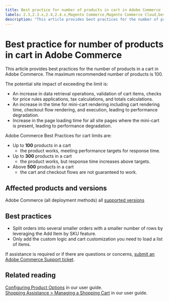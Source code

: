 ```yaml
---
title: Best practice for number of products in cart in Adobe Commerce
labels: 2.3,2.3.x,2.4,2.4.x,Magento Commerce,Magento Commerce Cloud,best practices,cart,minicart,products,Adobe Commerce,on-premises
description: "This article provides best practices for the number of products in a cart in Adobe Commerce. The maximum recommended number of products is 100."
---
```


# Best practice for number of products in cart in Adobe Commerce

This article provides best practices for the number of products in a cart in Adobe Commerce. The maximum recommended number of products is 100.

The potential site impact of exceeding the limit is:

* An increase in data retrieval operations, validation of cart items, checks for price rules applications, tax calculations, and totals calculations.
* An increase in the time for mini-cart rendering including cart rendering time, checkout flow rendering, and execution, leading to performance degradation.
* Increase in the page loading time for all site pages where the mini-cart is present, leading to performance degradation.

Adobe Commerce Best Practices for cart limits are:

* Up to **100** products in a cart
    * the product works, meeting performance targets for response time.
* Up to **300** products in a cart
    * the product works, but response time increases above targets.
* Above **500** products in a cart
    * the cart and checkout flows are not guaranteed to work.

## Affected products and versions

Adobe Commerce (all deployment methods) all [supported versions](https://magento.com/sites/default/files/magento-software-lifecycle-policy.pdf)

## Best practices

* Split orders into several smaller orders with a smaller number of rows by leveraging the Add Item by SKU feature.
* Only add the custom logic and cart customization you need to load a list of items.

If assistance is required or if there are questions or concerns, [submit an Adobe Commerce Support ticket](https://support.magento.com/hc/en-us/articles/360000913794#submit-ticket).

## Related reading

[Configuring Product Options](https://docs.magento.com/user-guide/catalog/inventory-product-stock-options.html) in our user guide.<br>
[Shopping Assistance > Managing a Shopping Cart](https://docs.magento.com/user-guide/sales/shopping-assisted-cart-manage.html#method-2-add-item-by-sku) in our user guide. 
